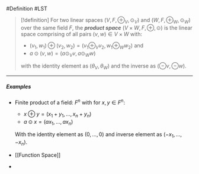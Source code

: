#Definition #LST 

> [!definition]
> For two linear spaces $(V,F,\oplus_{V},\odot_{V})$ and $(W,F,\oplus_{W},\odot_{W})$ over the same field $F$, the ***product space*** $(V\times W,F,\oplus,\odot)$ is the linear space comprising of all pairs $(v,w)\in V\times W$ with:
> -  $(v_{1},w_{1})\oplus(v_{2},w_{2})=(v_{1}\oplus_{V}v_{2},w_{1}\oplus_{W}w_{2})$ and
> - $a\odot(v,w)=(a\odot_{V}v,a\odot_{W}w)$
> 
> with the identity element as  $(\theta_{V},\theta_{W})$ and the inverse as $(\ominus v,\ominus w)$.
---
##### Examples
- Finite product of a field: $F^n$ with for $x,y\in F^n$: 
	- $x\oplus y=(x_{1}+y_{1},\dots,x_{n}+y_{n})$
	- $a \odot x=(ax_{1},\dots,ax_{n})$
	
	With the identity element as $(0,\dots,0)$ and inverse element as $(-x_{1},\dots,-x_{n})$.

- [[Function Space]]
- 